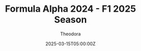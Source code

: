 ---
title: "Formula Alpha 2024 - F1 2025 Season"
meta_title: ""
description: "VRC Formula Alpha 2024 (vrc_formula_alpha_2024) by VRC"
date: 2025-03-15T05:00:00Z
thumb: zMjgOkl
mainimage: rlu88UF
categories: ["Car"]
author: "Theodora"
tags: ["Formula", "VRC", "F1", "2025", "R2R", "Formula 1"]
draft: false
link: https://filepv.com/af1qzy1z3wrs/Formula-1-Season-2025-VRC_v1_2.zip.html
zipsize: "1.15 GB"
manu: vrc
country: France
year: 2024
engine: 3.0L Flat-6
class: Formula
drivetrain: RWD
power: 1000 hp
torque: 577
speed: 355
gb: 8-speed
accel: "2.6 second"
mass: 722
creator: VRC
creatorfull: Virtual Racing Cars
version: "1.2"
csp: "0.2.6"
carname: "Formula Alpha 2024"
folder: "vrc_formula_alpha_2024"
livery: "Included"
r2r: 1
host: sharemods
cargallery: ["ndarz6u","DKF2o7v", "uLzB5bt"]
---